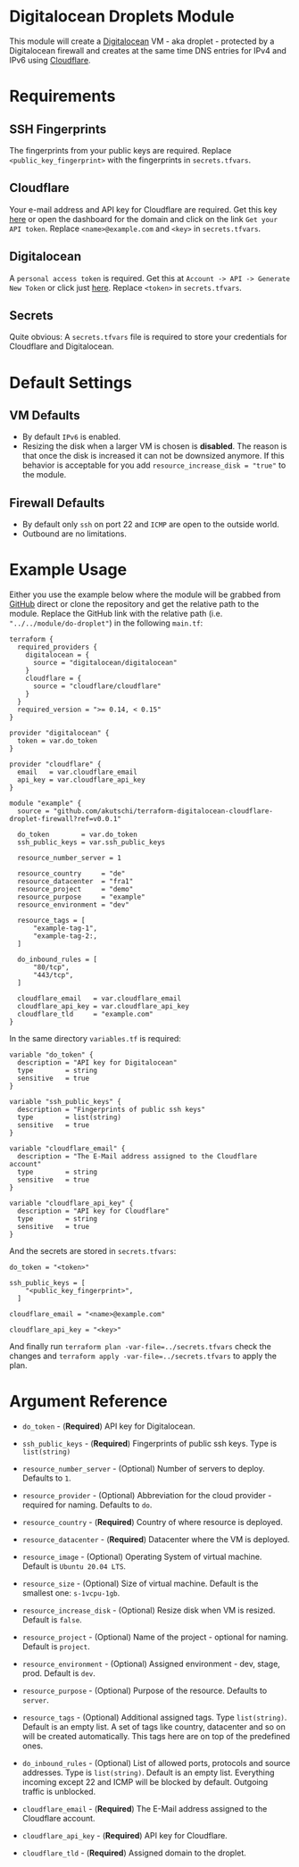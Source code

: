 # Digitalocean Droplets Module

This module will create a [Digitalocean](digitalocean.com) VM - aka droplet - protected by a Digitalocean firewall and creates at the same time DNS entries for IPv4 and IPv6 using [Cloudflare](cloudflare.com).

# Requirements

## SSH Fingerprints

The fingerprints from your public keys are required. Replace `<public_key_fingerprint>` with the fingerprints in `secrets.tfvars`.

## Cloudflare

Your e-mail address and API key for Cloudflare are required. Get this key [here](https://dash.cloudflare.com/profile) or open the dashboard for the domain and click on the link `Get your API token`. Replace `<name>@example.com` and `<key>` in `secrets.tfvars`.

## Digitalocean

A `personal access token` is required. Get this at `Account -> API -> Generate New Token` or click just [here](https://cloud.digitalocean.com/account/api/tokens). Replace `<token>` in `secrets.tfvars`.

## Secrets

Quite obvious: A `secrets.tfvars` file is required to store your credentials for Cloudflare and Digitalocean.

# Default Settings

## VM Defaults

- By default `IPv6` is enabled. 
- Resizing the disk when a larger VM is chosen is **disabled**. The reason is that once the disk is increased it can not be downsized anymore. If this behavior is acceptable for you add `resource_increase_disk = "true"` to the module.

## Firewall Defaults

- By default only `ssh` on port 22 and `ICMP` are open to the outside world. 
- Outbound are no limitations. 

# Example Usage

Either you use the example below where the module will be grabbed from [GitHub](github.com) direct or clone the repository and get the relative path to the module. Replace the GitHub link with the relative path (i.e. `"../../module/do-droplet"`) in the following `main.tf`:

```hcl
terraform {
  required_providers {
    digitalocean = {
      source = "digitalocean/digitalocean"
    }
    cloudflare = {
      source = "cloudflare/cloudflare"
    }
  }
  required_version = ">= 0.14, < 0.15"
}

provider "digitalocean" {
  token = var.do_token
}

provider "cloudflare" {
  email   = var.cloudflare_email
  api_key = var.cloudflare_api_key
}

module "example" {
  source = "github.com/akutschi/terraform-digitalocean-cloudflare-droplet-firewall?ref=v0.0.1"

  do_token        = var.do_token
  ssh_public_keys = var.ssh_public_keys

  resource_number_server = 1

  resource_country     = "de"
  resource_datacenter  = "fra1"
  resource_project     = "demo"
  resource_purpose     = "example"
  resource_environment = "dev"

  resource_tags = [
      "example-tag-1",
      "example-tag-2:,
  ]

  do_inbound_rules = [
      "80/tcp",
      "443/tcp",
  ]

  cloudflare_email   = var.cloudflare_email
  cloudflare_api_key = var.cloudflare_api_key
  cloudflare_tld     = "example.com"
}
```

In the same directory `variables.tf` is required: 

```hcl
variable "do_token" {
  description = "API key for Digitalocean"
  type        = string
  sensitive   = true
}

variable "ssh_public_keys" {
  description = "Fingerprints of public ssh keys"
  type        = list(string)
  sensitive   = true
}

variable "cloudflare_email" {
  description = "The E-Mail address assigned to the Cloudflare account"
  type        = string
  sensitive   = true
}

variable "cloudflare_api_key" {
  description = "API key for Cloudflare"
  type        = string
  sensitive   = true
}
```

And the secrets are stored in `secrets.tfvars`:

```hcl
do_token = "<token>"

ssh_public_keys = [
    "<public_key_fingerprint>",
  ]

cloudflare_email = "<name>@example.com"

cloudflare_api_key = "<key>"
```

And finally run `terraform plan -var-file=../secrets.tfvars` check the changes and `terraform apply -var-file=../secrets.tfvars` to apply the plan. 

# Argument Reference

- `do_token` - (**Required**) API key for Digitalocean.

- `ssh_public_keys` - (**Required**) Fingerprints of public ssh keys. Type is `list(string)`
  
- `resource_number_server` - (Optional) Number of servers to deploy. Defaults to `1`.
  
- `resource_provider` - (Optional) Abbreviation for the cloud provider - required for naming. Defaults to `do`.
  
- `resource_country` - (**Required**) Country of where resource is deployed.

- `resource_datacenter` - (**Required**) Datacenter where the VM is deployed.

- `resource_image` - (Optional) Operating System of virtual machine. Default is `Ubuntu 20.04 LTS`.

- `resource_size` - (Optional) Size of virtual machine. Default is the smallest one: `s-1vcpu-1gb`.

- `resource_increase_disk` - (Optional) Resize disk when VM is resized. Default is `false`.

- `resource_project` - (Optional) Name of the project - optional for naming. Default is `project`.

- `resource_environment` - (Optional) Assigned environment - dev, stage, prod. Default is `dev`.

- `resource_purpose` - (Optional) Purpose of the resource. Defaults to `server`.

- `resource_tags` - (Optional) Additional assigned tags. Type `list(string)`. Default is an empty list.  A set of tags like country, datacenter and so on will be created automatically. This tags here are on top of the predefined ones.

- `do_inbound_rules` - (Optional) List of allowed ports, protocols and source addresses. Type is `list(string)`. Default is an empty list. Everything incoming except 22 and ICMP will be blocked by default. Outgoing traffic is unblocked.

- `cloudflare_email` - (**Required**) The E-Mail address assigned to the Cloudflare account.

- `cloudflare_api_key` - (**Required**) API key for Cloudflare.

- `cloudflare_tld` - (**Required**) Assigned domain to the droplet.


